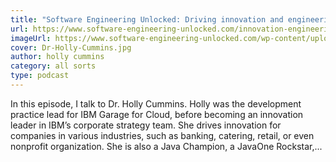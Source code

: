 ```yaml
---
title: "Software Engineering Unlocked: Driving innovation and engineering practices"
url: https://www.software-engineering-unlocked.com/innovation-engineering-practices/
imageUrl: https://www.software-engineering-unlocked.com/wp-content/uploads/2021/09/Dr-Holly-Cummins.jpg
cover: Dr-Holly-Cummins.jpg
author: holly cummins
category: all sorts
type: podcast
---
```


In this episode, I talk to Dr. Holly Cummins. Holly was the development practice lead for IBM Garage for Cloud, before becoming an innovation leader in IBM’s corporate strategy team. She drives innovation for companies in various industries, such as banking, catering, retail, or even nonprofit organization. She is also a Java Champion, a JavaOne Rockstar,...
